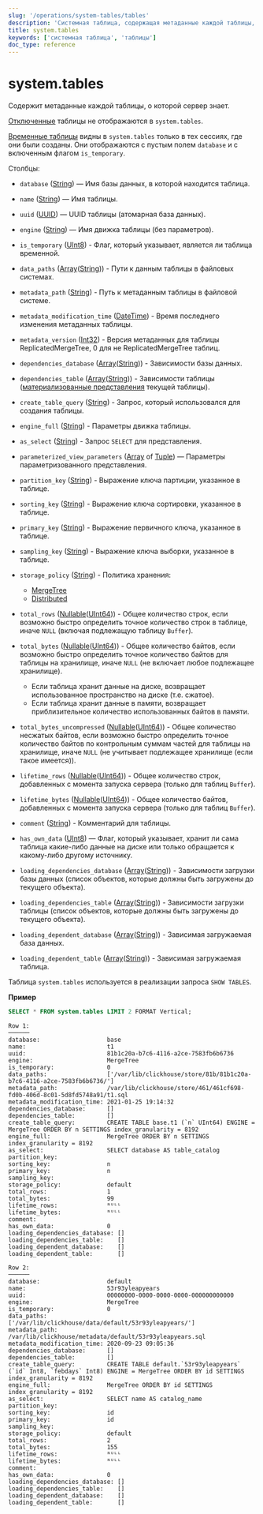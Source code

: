 ```yaml
---
slug: '/operations/system-tables/tables'
description: 'Системная таблица, содержащая метаданные каждой таблицы, о которой'
title: system.tables
keywords: ['системная таблица', 'таблицы']
doc_type: reference
---
```

# system.tables

Содержит метаданные каждой таблицы, о которой сервер знает.

[Отключенные](../../sql-reference/statements/detach.md) таблицы не отображаются в `system.tables`.

[Временные таблицы](../../sql-reference/statements/create/table.md#temporary-tables) видны в `system.tables` только в тех сессиях, где они были созданы. Они отображаются с пустым полем `database` и с включенным флагом `is_temporary`.

Столбцы:

- `database` ([String](../../sql-reference/data-types/string.md)) — Имя базы данных, в которой находится таблица.

- `name` ([String](../../sql-reference/data-types/string.md)) — Имя таблицы.

- `uuid` ([UUID](../../sql-reference/data-types/uuid.md)) — UUID таблицы (атомарная база данных).

- `engine` ([String](../../sql-reference/data-types/string.md)) — Имя движка таблицы (без параметров).

- `is_temporary` ([UInt8](../../sql-reference/data-types/int-uint.md)) - Флаг, который указывает, является ли таблица временной.

- `data_paths` ([Array](../../sql-reference/data-types/array.md)([String](../../sql-reference/data-types/string.md))) - Пути к данным таблицы в файловых системах.

- `metadata_path` ([String](../../sql-reference/data-types/string.md)) - Путь к метаданным таблицы в файловой системе.

- `metadata_modification_time` ([DateTime](../../sql-reference/data-types/datetime.md)) - Время последнего изменения метаданных таблицы.

- `metadata_version` ([Int32](../../sql-reference/data-types/int-uint.md)) - Версия метаданных для таблицы ReplicatedMergeTree, 0 для не ReplicatedMergeTree таблиц.

- `dependencies_database` ([Array](../../sql-reference/data-types/array.md)([String](../../sql-reference/data-types/string.md))) - Зависимости базы данных.

- `dependencies_table` ([Array](../../sql-reference/data-types/array.md)([String](../../sql-reference/data-types/string.md))) - Зависимости таблицы ([материализованные представления](/sql-reference/statements/create/view#materialized-view) текущей таблицы).

- `create_table_query` ([String](../../sql-reference/data-types/string.md)) - Запрос, который использовался для создания таблицы.

- `engine_full` ([String](../../sql-reference/data-types/string.md)) - Параметры движка таблицы.

- `as_select` ([String](../../sql-reference/data-types/string.md)) - Запрос `SELECT` для представления.

- `parameterized_view_parameters` ([Array](../../sql-reference/data-types/array.md) of [Tuple](../../sql-reference/data-types/tuple.md)) — Параметры параметризованного представления.

- `partition_key` ([String](../../sql-reference/data-types/string.md)) - Выражение ключа партиции, указанное в таблице.

- `sorting_key` ([String](../../sql-reference/data-types/string.md)) - Выражение ключа сортировки, указанное в таблице.

- `primary_key` ([String](../../sql-reference/data-types/string.md)) - Выражение первичного ключа, указанное в таблице.

- `sampling_key` ([String](../../sql-reference/data-types/string.md)) - Выражение ключа выборки, указанное в таблице.

- `storage_policy` ([String](../../sql-reference/data-types/string.md)) - Политика хранения:

  - [MergeTree](../../engines/table-engines/mergetree-family/mergetree.md#table_engine-mergetree-multiple-volumes)
  - [Distributed](/engines/table-engines/special/distributed)

- `total_rows` ([Nullable](../../sql-reference/data-types/nullable.md)([UInt64](../../sql-reference/data-types/int-uint.md))) - Общее количество строк, если возможно быстро определить точное количество строк в таблице, иначе `NULL` (включая подлежащую таблицу `Buffer`).

- `total_bytes` ([Nullable](../../sql-reference/data-types/nullable.md)([UInt64](../../sql-reference/data-types/int-uint.md))) - Общее количество байтов, если возможно быстро определить точное количество байтов для таблицы на хранилище, иначе `NULL` (не включает любое подлежащее хранилище).

  - Если таблица хранит данные на диске, возвращает использованное пространство на диске (т.е. сжатое).
  - Если таблица хранит данные в памяти, возвращает приблизительное количество использованных байтов в памяти.

- `total_bytes_uncompressed` ([Nullable](../../sql-reference/data-types/nullable.md)([UInt64](../../sql-reference/data-types/int-uint.md))) - Общее количество несжатых байтов, если возможно быстро определить точное количество байтов по контрольным суммам частей для таблицы на хранилище, иначе `NULL` (не учитывает подлежащее хранилище (если такое имеется)).

- `lifetime_rows` ([Nullable](../../sql-reference/data-types/nullable.md)([UInt64](../../sql-reference/data-types/int-uint.md))) - Общее количество строк, добавленных с момента запуска сервера (только для таблиц `Buffer`).

- `lifetime_bytes` ([Nullable](../../sql-reference/data-types/nullable.md)([UInt64](../../sql-reference/data-types/int-uint.md))) - Общее количество байтов, добавленных с момента запуска сервера (только для таблиц `Buffer`).

- `comment` ([String](../../sql-reference/data-types/string.md)) - Комментарий для таблицы.

- `has_own_data` ([UInt8](../../sql-reference/data-types/int-uint.md)) — Флаг, который указывает, хранит ли сама таблица какие-либо данные на диске или только обращается к какому-либо другому источнику.

- `loading_dependencies_database` ([Array](../../sql-reference/data-types/array.md)([String](../../sql-reference/data-types/string.md))) - Зависимости загрузки базы данных (список объектов, которые должны быть загружены до текущего объекта).

- `loading_dependencies_table` ([Array](../../sql-reference/data-types/array.md)([String](../../sql-reference/data-types/string.md))) - Зависимости загрузки таблицы (список объектов, которые должны быть загружены до текущего объекта).

- `loading_dependent_database` ([Array](../../sql-reference/data-types/array.md)([String](../../sql-reference/data-types/string.md))) - Зависимая загружаемая база данных.

- `loading_dependent_table` ([Array](../../sql-reference/data-types/array.md)([String](../../sql-reference/data-types/string.md))) - Зависимая загружаемая таблица.

Таблица `system.tables` используется в реализации запроса `SHOW TABLES`.

**Пример**

```sql
SELECT * FROM system.tables LIMIT 2 FORMAT Vertical;
```

```text
Row 1:
──────
database:                   base
name:                       t1
uuid:                       81b1c20a-b7c6-4116-a2ce-7583fb6b6736
engine:                     MergeTree
is_temporary:               0
data_paths:                 ['/var/lib/clickhouse/store/81b/81b1c20a-b7c6-4116-a2ce-7583fb6b6736/']
metadata_path:              /var/lib/clickhouse/store/461/461cf698-fd0b-406d-8c01-5d8fd5748a91/t1.sql
metadata_modification_time: 2021-01-25 19:14:32
dependencies_database:      []
dependencies_table:         []
create_table_query:         CREATE TABLE base.t1 (`n` UInt64) ENGINE = MergeTree ORDER BY n SETTINGS index_granularity = 8192
engine_full:                MergeTree ORDER BY n SETTINGS index_granularity = 8192
as_select:                  SELECT database AS table_catalog
partition_key:
sorting_key:                n
primary_key:                n
sampling_key:
storage_policy:             default
total_rows:                 1
total_bytes:                99
lifetime_rows:              ᴺᵁᴸᴸ
lifetime_bytes:             ᴺᵁᴸᴸ
comment:
has_own_data:               0
loading_dependencies_database: []
loading_dependencies_table:    []
loading_dependent_database:    []
loading_dependent_table:       []

Row 2:
──────
database:                   default
name:                       53r93yleapyears
uuid:                       00000000-0000-0000-0000-000000000000
engine:                     MergeTree
is_temporary:               0
data_paths:                 ['/var/lib/clickhouse/data/default/53r93yleapyears/']
metadata_path:              /var/lib/clickhouse/metadata/default/53r93yleapyears.sql
metadata_modification_time: 2020-09-23 09:05:36
dependencies_database:      []
dependencies_table:         []
create_table_query:         CREATE TABLE default.`53r93yleapyears` (`id` Int8, `febdays` Int8) ENGINE = MergeTree ORDER BY id SETTINGS index_granularity = 8192
engine_full:                MergeTree ORDER BY id SETTINGS index_granularity = 8192
as_select:                  SELECT name AS catalog_name
partition_key:
sorting_key:                id
primary_key:                id
sampling_key:
storage_policy:             default
total_rows:                 2
total_bytes:                155
lifetime_rows:              ᴺᵁᴸᴸ
lifetime_bytes:             ᴺᵁᴸᴸ
comment:
has_own_data:               0
loading_dependencies_database: []
loading_dependencies_table:    []
loading_dependent_database:    []
loading_dependent_table:       []
```